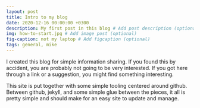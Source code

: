 ```yaml
---
layout: post
title: Intro to my blog
date: 2020-12-16 00:00:00 +0300
description: My first post in this blog # Add post description (optional)
img: how-to-start.jpg # Add image post (optional)
fig-caption: not my laptop # Add figcaption (optional)
tags: general, mike
---
```


I created this blog for simple information sharing.  If you found this by accident, you are probably not going to be very interested.  If you got here through a link or a suggestion, you might find something interesting.

This site is put together with some simple tooling centered around github.  Between github, jekyll, and some simple glue between the pieces, it all is pretty simple and should make for an easy site to update and manage.

